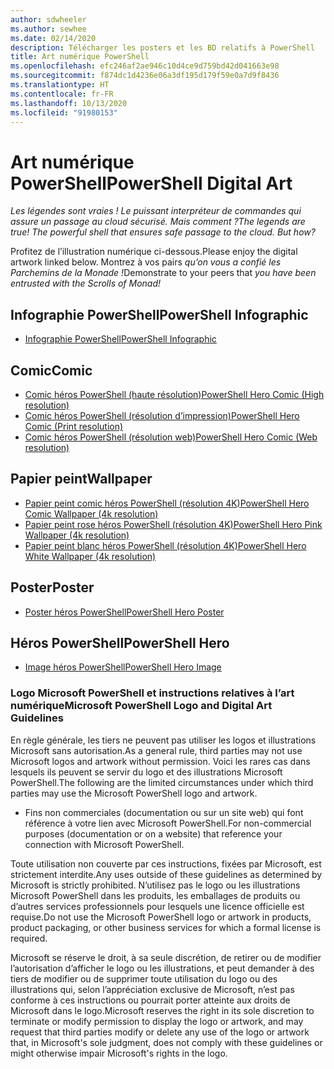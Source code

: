 ```yaml
---
author: sdwheeler
ms.author: sewhee
ms.date: 02/14/2020
description: Télécharger les posters et les BD relatifs à PowerShell
title: Art numérique PowerShell
ms.openlocfilehash: efc246af2ae946c10d4ce9d759bd42d041663e98
ms.sourcegitcommit: f874dc1d4236e06a3df195d179f59e0a7d9f8436
ms.translationtype: HT
ms.contentlocale: fr-FR
ms.lasthandoff: 10/13/2020
ms.locfileid: "91980153"
---
```

# <a name="powershell-digital-art"></a><span data-ttu-id="24cfb-103">Art numérique PowerShell</span><span class="sxs-lookup"><span data-stu-id="24cfb-103">PowerShell Digital Art</span></span>

<span data-ttu-id="24cfb-104">*Les légendes sont vraies ! Le puissant interpréteur de commandes qui assure un passage au cloud sécurisé. Mais comment ?*</span><span class="sxs-lookup"><span data-stu-id="24cfb-104">*The legends are true! The powerful shell that ensures safe passage to the cloud. But how?*</span></span>

<span data-ttu-id="24cfb-105">Profitez de l’illustration numérique ci-dessous.</span><span class="sxs-lookup"><span data-stu-id="24cfb-105">Please enjoy the digital artwork linked below.</span></span> <span data-ttu-id="24cfb-106">Montrez à vos pairs *qu’on vous a confié les Parchemins de la Monade !*</span><span class="sxs-lookup"><span data-stu-id="24cfb-106">Demonstrate to your peers that *you have been entrusted with the Scrolls of Monad!*</span></span>

## <a name="powershell-infographic"></a><span data-ttu-id="24cfb-107">Infographie PowerShell</span><span class="sxs-lookup"><span data-stu-id="24cfb-107">PowerShell Infographic</span></span>

- [<span data-ttu-id="24cfb-108">Infographie PowerShell</span><span class="sxs-lookup"><span data-stu-id="24cfb-108">PowerShell Infographic</span></span>](https://github.com/MicrosoftDocs/PowerShell-Docs/blob/staging/assets/PowerShell_7_Infographic.pdf)

## <a name="comic"></a><span data-ttu-id="24cfb-109">Comic</span><span class="sxs-lookup"><span data-stu-id="24cfb-109">Comic</span></span>

- [<span data-ttu-id="24cfb-110">Comic héros PowerShell (haute résolution)</span><span class="sxs-lookup"><span data-stu-id="24cfb-110">PowerShell Hero Comic (High resolution)</span></span>](https://aka.ms/powershellherocomic_highres)
- [<span data-ttu-id="24cfb-111">Comic héros PowerShell (résolution d’impression)</span><span class="sxs-lookup"><span data-stu-id="24cfb-111">PowerShell Hero Comic (Print resolution)</span></span>](https://aka.ms/powershellherocomic_print)
- [<span data-ttu-id="24cfb-112">Comic héros PowerShell (résolution web)</span><span class="sxs-lookup"><span data-stu-id="24cfb-112">PowerShell Hero Comic (Web resolution)</span></span>](https://aka.ms/powershellherocomic_web)

## <a name="wallpaper"></a><span data-ttu-id="24cfb-113">Papier peint</span><span class="sxs-lookup"><span data-stu-id="24cfb-113">Wallpaper</span></span>

- [<span data-ttu-id="24cfb-114">Papier peint comic héros PowerShell (résolution 4K)</span><span class="sxs-lookup"><span data-stu-id="24cfb-114">PowerShell Hero Comic Wallpaper (4k resolution)</span></span>](https://aka.ms/powershellherowallpaper)
- [<span data-ttu-id="24cfb-115">Papier peint rose héros PowerShell (résolution 4K)</span><span class="sxs-lookup"><span data-stu-id="24cfb-115">PowerShell Hero Pink Wallpaper (4k resolution)</span></span>](https://aka.ms/powershellherowallpaper1)
- [<span data-ttu-id="24cfb-116">Papier peint blanc héros PowerShell (résolution 4K)</span><span class="sxs-lookup"><span data-stu-id="24cfb-116">PowerShell Hero White Wallpaper (4k resolution)</span></span>](https://aka.ms/powershellherowallpaper2)

## <a name="poster"></a><span data-ttu-id="24cfb-117">Poster</span><span class="sxs-lookup"><span data-stu-id="24cfb-117">Poster</span></span>

- [<span data-ttu-id="24cfb-118">Poster héros PowerShell</span><span class="sxs-lookup"><span data-stu-id="24cfb-118">PowerShell Hero Poster</span></span>](https://aka.ms/powershellheroposter)

## <a name="powershell-hero"></a><span data-ttu-id="24cfb-119">Héros PowerShell</span><span class="sxs-lookup"><span data-stu-id="24cfb-119">PowerShell Hero</span></span>

- [<span data-ttu-id="24cfb-120">Image héros PowerShell</span><span class="sxs-lookup"><span data-stu-id="24cfb-120">PowerShell Hero Image</span></span>](https://aka.ms/powershellhero)

### <a name="microsoft-powershell-logo-and-digital-art-guidelines"></a><span data-ttu-id="24cfb-121">Logo Microsoft PowerShell et instructions relatives à l’art numérique</span><span class="sxs-lookup"><span data-stu-id="24cfb-121">Microsoft PowerShell Logo and Digital Art Guidelines</span></span>

<span data-ttu-id="24cfb-122">En règle générale, les tiers ne peuvent pas utiliser les logos et illustrations Microsoft sans autorisation.</span><span class="sxs-lookup"><span data-stu-id="24cfb-122">As a general rule, third parties may not use Microsoft logos and artwork without permission.</span></span> <span data-ttu-id="24cfb-123">Voici les rares cas dans lesquels ils peuvent se servir du logo et des illustrations Microsoft PowerShell.</span><span class="sxs-lookup"><span data-stu-id="24cfb-123">The following are the limited circumstances under which third parties may use the Microsoft PowerShell logo and artwork.</span></span>

- <span data-ttu-id="24cfb-124">Fins non commerciales (documentation ou sur un site web) qui font référence à votre lien avec Microsoft PowerShell.</span><span class="sxs-lookup"><span data-stu-id="24cfb-124">For non-commercial purposes (documentation or on a website) that reference your connection with Microsoft PowerShell.</span></span>

<span data-ttu-id="24cfb-125">Toute utilisation non couverte par ces instructions, fixées par Microsoft, est strictement interdite.</span><span class="sxs-lookup"><span data-stu-id="24cfb-125">Any uses outside of these guidelines as determined by Microsoft is strictly prohibited.</span></span> <span data-ttu-id="24cfb-126">N’utilisez pas le logo ou les illustrations Microsoft PowerShell dans les produits, les emballages de produits ou d’autres services professionnels pour lesquels une licence officielle est requise.</span><span class="sxs-lookup"><span data-stu-id="24cfb-126">Do not use the Microsoft PowerShell logo or artwork in products, product packaging, or other business services for which a formal license is required.</span></span>

<span data-ttu-id="24cfb-127">Microsoft se réserve le droit, à sa seule discrétion, de retirer ou de modifier l’autorisation d’afficher le logo ou les illustrations, et peut demander à des tiers de modifier ou de supprimer toute utilisation du logo ou des illustrations qui, selon l’appréciation exclusive de Microsoft, n’est pas conforme à ces instructions ou pourrait porter atteinte aux droits de Microsoft dans le logo.</span><span class="sxs-lookup"><span data-stu-id="24cfb-127">Microsoft reserves the right in its sole discretion to terminate or modify permission to display the logo or artwork, and may request that third parties modify or delete any use of the logo or artwork that, in Microsoft's sole judgment, does not comply with these guidelines or might otherwise impair Microsoft's rights in the logo.</span></span>
